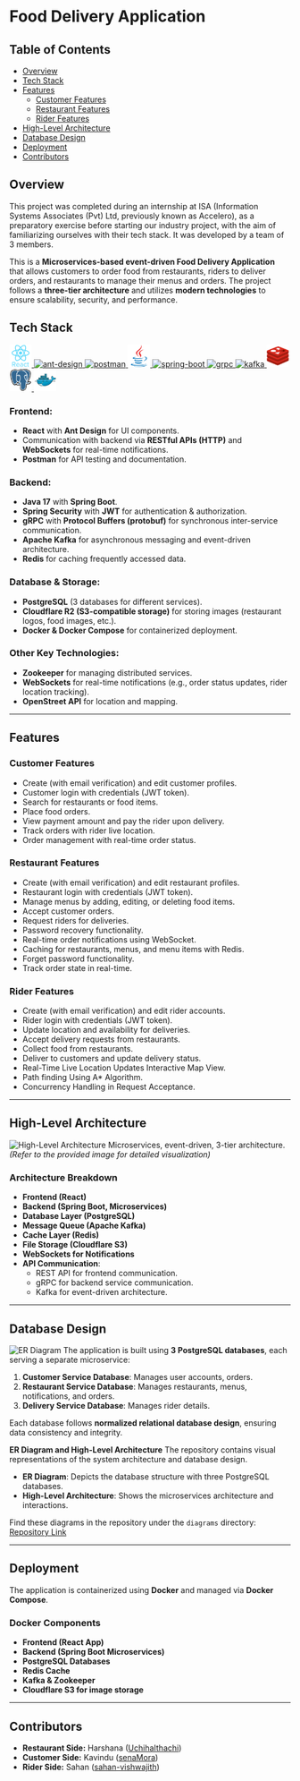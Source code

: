 # Food Delivery Application

## Table of Contents

- [Overview](#overview)
- [Tech Stack](#tech-stack)
- [Features](#features)
  - [Customer Features](#customer-features)
  - [Restaurant Features](#restaurant-features)
  - [Rider Features](#rider-features)
- [High-Level Architecture](#high-level-architecture)
- [Database Design](#database-design)
- [Deployment](#deployment)
- [Contributors](#contributors)

## Overview

This project was completed during an internship at ISA (Information Systems Associates (Pvt) Ltd, previously known as Accelero), as a preparatory exercise before starting our industry project, with the aim of familiarizing ourselves with their tech stack. It was developed by a team of 3 members.

This is a **Microservices-based event-driven Food Delivery Application** that allows customers to order food from restaurants, riders to deliver orders, and restaurants to manage their menus and orders. The project follows a **three-tier architecture** and utilizes **modern technologies** to ensure scalability, security, and performance.

## Tech Stack

<p align="left">
  <a href="https://reactjs.org" target="_blank" rel="noreferrer">
    <img src="https://raw.githubusercontent.com/devicons/devicon/master/icons/react/react-original-wordmark.svg" alt="react" width="40" height="40"/>
  </a>
  <a href="https://ant.design" target="_blank" rel="noreferrer">
    <img src="https://avatars.githubusercontent.com/u/12101536?s=200&v=4" alt="ant-design" width="40" height="40"/>
  </a>
  <a href="https://www.postman.com/" target="_blank" rel="noreferrer">
    <img src="https://www.vectorlogo.zone/logos/getpostman/getpostman-icon.svg" alt="postman" width="40" height="40"/>
  </a>
  <a href="https://www.java.com/" target="_blank" rel="noreferrer">
    <img src="https://raw.githubusercontent.com/devicons/devicon/master/icons/java/java-original.svg" alt="java" width="40" height="40"/>
  </a>
  <a href="https://spring.io/projects/spring-boot" target="_blank" rel="noreferrer">
    <img src="https://www.vectorlogo.zone/logos/springio/springio-icon.svg" alt="spring-boot" width="40" height="40"/>
  </a>
  <a href="https://grpc.io/" target="_blank" rel="noreferrer">
    <img src="https://grpc.io/img/logos/grpc-icon-color.png" alt="grpc" width="40" height="40"/>
  </a>
  <a href="https://kafka.apache.org/" target="_blank" rel="noreferrer">
    <img src="https://kafka.apache.org/logos/kafka-logo-square.png" alt="kafka" width="40" height="40"/>
  </a>
  <a href="https://redis.io/" target="_blank" rel="noreferrer">
    <img src="https://raw.githubusercontent.com/devicons/devicon/master/icons/redis/redis-original.svg" alt="redis" width="40" height="40"/>
  </a>
  <a href="https://www.postgresql.org/" target="_blank" rel="noreferrer">
    <img src="https://raw.githubusercontent.com/devicons/devicon/master/icons/postgresql/postgresql-original.svg" alt="postgresql" width="40" height="40"/>
  </a>
  <a href="https://www.docker.com/" target="_blank" rel="noreferrer">
    <img src="https://raw.githubusercontent.com/devicons/devicon/master/icons/docker/docker-original.svg" alt="docker" width="40" height="40"/>
  </a>
</p>

### **Frontend**:

- **React** with **Ant Design** for UI components.
- Communication with backend via **RESTful APIs (HTTP)** and **WebSockets** for real-time notifications.
- **Postman** for API testing and documentation.

### **Backend**:

- **Java 17** with **Spring Boot**.
- **Spring Security** with **JWT** for authentication & authorization.
- **gRPC** with **Protocol Buffers (protobuf)** for synchronous inter-service communication.
- **Apache Kafka** for asynchronous messaging and event-driven architecture.
- **Redis** for caching frequently accessed data.

### **Database & Storage**:

- **PostgreSQL** (3 databases for different services).
- **Cloudflare R2 (S3-compatible storage)** for storing images (restaurant logos, food images, etc.).
- **Docker & Docker Compose** for containerized deployment.

### **Other Key Technologies**:

- **Zookeeper** for managing distributed services.
- **WebSockets** for real-time notifications (e.g., order status updates, rider location tracking).
- **OpenStreet API** for location and mapping.

---

## Features

### **Customer Features**

- Create (with email verification) and edit customer profiles.
- Customer login with credentials (JWT token).
- Search for restaurants or food items.
- Place food orders.
- View payment amount and pay the rider upon delivery.
- Track orders with rider live location.
- Order management with real-time order status.

### **Restaurant Features**

- Create (with email verification) and edit restaurant profiles.
- Restaurant login with credentials (JWT token).
- Manage menus by adding, editing, or deleting food items.
- Accept customer orders.
- Request riders for deliveries.
- Password recovery functionality.
- Real-time order notifications using WebSocket.
- Caching for restaurants, menus, and menu items with Redis.
- Forget password functionality.
- Track order state in real-time.

### **Rider Features**

- Create (with email verification) and edit rider accounts.
- Rider login with credentials (JWT token).
- Update location and availability for deliveries.
- Accept delivery requests from restaurants.
- Collect food from restaurants.
- Deliver to customers and update delivery status.
- Real-Time Live Location Updates Interactive Map View.
- Path finding Using A\* Algorithm.
- Concurrency Handling in Request Acceptance.

---

## High-Level Architecture

![High-Level Architecture](https://github.com/FoodDeliveryApp-ISA/FoodDeliveryApp-ISA/blob/main/diagrams/High%20level%20architecture.png)
Microservices, event-driven, 3-tier architecture.
_(Refer to the provided image for detailed visualization)_

### **Architecture Breakdown**

- **Frontend (React)**
- **Backend (Spring Boot, Microservices)**
- **Database Layer (PostgreSQL)**
- **Message Queue (Apache Kafka)**
- **Cache Layer (Redis)**
- **File Storage (Cloudflare S3)**
- **WebSockets for Notifications**
- **API Communication**:
  - REST API for frontend communication.
  - gRPC for backend service communication.
  - Kafka for event-driven architecture.

---

## Database Design

![ER Diagram](https://github.com/FoodDeliveryApp-ISA/FoodDeliveryApp-ISA/blob/main/diagrams/er%20diagram.png)
The application is built using **3 PostgreSQL databases**, each serving a separate microservice:

1. **Customer Service Database**: Manages user accounts, orders.
2. **Restaurant Service Database**: Manages restaurants, menus, notifications, and orders.
3. **Delivery Service Database**: Manages rider details.

Each database follows **normalized relational database design**, ensuring data consistency and integrity.

**ER Diagram and High-Level Architecture**
The repository contains visual representations of the system architecture and database design.

- **ER Diagram**: Depicts the database structure with three PostgreSQL databases.
- **High-Level Architecture**: Shows the microservices architecture and interactions.

Find these diagrams in the repository under the `diagrams` directory:
[Repository Link](https://github.com/FoodDeliveryApp-ISA/Restaurant)

---

## Deployment

The application is containerized using **Docker** and managed via **Docker Compose**.

### **Docker Components**

- **Frontend (React App)**
- **Backend (Spring Boot Microservices)**
- **PostgreSQL Databases**
- **Redis Cache**
- **Kafka & Zookeeper**
- **Cloudflare S3 for image storage**

---

## Contributors

- **Restaurant Side:** Harshana ([UchihaIthachi](https://github.com/UchihaIthachi))
- **Customer Side:** Kavindu ([senaMora](https://github.com/senaMora))
- **Rider Side:** Sahan ([sahan-vishwajith](https://github.com/sahan-vishwajith))
